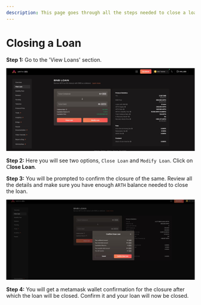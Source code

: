```yaml
---
description: This page goes through all the steps needed to close a loan.
---
```


# Closing a Loan

**Step 1:** Go to the 'View Loans' section.&#x20;

![If you want to close a loan you need to click on close.](<../.gitbook/assets/close .jpg>)

**Step 2:** Here you will see two options, `Close Loan` and `Modify Loan`. Click on C**lose Loan**.

**Step 3:** You will be prompted to confirm the closure of the same. Review all the details and make sure you have enough `ARTH` balance needed to close the loan.

![Confirmation of the close loan](../.gitbook/assets/close.jpg)

**Step 4:** You will get a metamask wallet confirmation for the closure after which the loan will be closed. Confirm it and your loan will now be closed.
